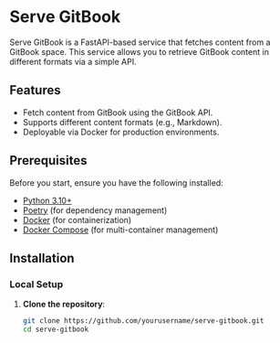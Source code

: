 # Serve GitBook

Serve GitBook is a FastAPI-based service that fetches content from a GitBook space. This service allows you to retrieve GitBook content in different formats via a simple API.

## Features

- Fetch content from GitBook using the GitBook API.
- Supports different content formats (e.g., Markdown).
- Deployable via Docker for production environments.

## Prerequisites

Before you start, ensure you have the following installed:

- [Python 3.10+](https://www.python.org/downloads/)
- [Poetry](https://python-poetry.org/docs/#installation) (for dependency management)
- [Docker](https://docs.docker.com/get-docker/) (for containerization)
- [Docker Compose](https://docs.docker.com/compose/install/) (for multi-container management)

## Installation

### Local Setup

1. **Clone the repository**:

   ```bash
   git clone https://github.com/yourusername/serve-gitbook.git
   cd serve-gitbook
